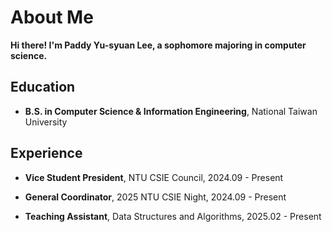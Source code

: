 # About Me

**Hi there! I'm Paddy Yu-syuan Lee, a sophomore majoring in computer science.**

## Education

* **B.S. in Computer Science & Information Engineering**, National Taiwan University


## Experience

* **Vice Student President**, NTU CSIE Council, 2024.09 - Present

* **General Coordinator**, 2025 NTU CSIE Night, 2024.09 - Present

* **Teaching Assistant**, Data Structures and Algorithms, 2025.02 - Present

